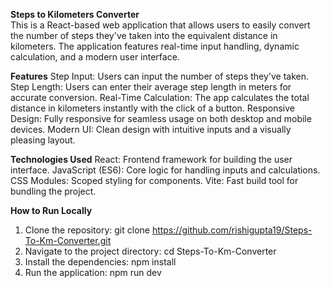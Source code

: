 **Steps to Kilometers Converter**<br/>
This is a React-based web application that allows users to easily convert the number of steps they've taken into the equivalent distance in kilometers. The application features real-time input handling, dynamic calculation, and a modern user interface.

**Features**
Step Input: Users can input the number of steps they've taken.
Step Length: Users can enter their average step length in meters for accurate conversion.
Real-Time Calculation: The app calculates the total distance in kilometers instantly with the click of a button.
Responsive Design: Fully responsive for seamless usage on both desktop and mobile devices.
Modern UI: Clean design with intuitive inputs and a visually pleasing layout.

**Technologies Used**
React: Frontend framework for building the user interface.
JavaScript (ES6): Core logic for handling inputs and calculations.
CSS Modules: Scoped styling for components.
Vite: Fast build tool for bundling the project.

**How to Run Locally**
1. Clone the repository: git clone https://github.com/rishigupta19/Steps-To-Km-Converter.git
2. Navigate to the project directory: cd Steps-To-Km-Converter
3. Install the dependencies: npm install
4. Run the application: npm run dev
